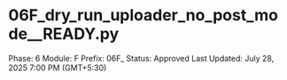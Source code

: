 # 06F_dry_run_uploader_no_post_mode__READY.py

Phase: 6
Module: F
Prefix: 06F_
Status: Approved
Last Updated: July 28, 2025 7:00 PM (GMT+5:30)